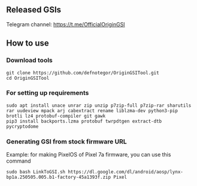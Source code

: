 ## Released GSIs
Telegram channel: https://t.me/OfficialOriginGSI

## How to use

### Download tools
```
git clone https://github.com/defnotegor/OriginGSITool.git
cd OriginGSITool
```

### For setting up requirements
```
sudo apt install unace unrar zip unzip p7zip-full p7zip-rar sharutils rar uudeview mpack arj cabextract rename liblzma-dev python3-pip brotli lz4 protobuf-compiler git gawk
pip3 install backports.lzma protobuf twrpdtgen extract-dtb pycryptodome
```

### Generating GSI from stock firmware URL
Example: for making PixelOS of Pixel 7a firmware, you can use this command
```
sudo bash LinkToGSI.sh https://dl.google.com/dl/android/aosp/lynx-bp1a.250505.005.b1-factory-45a1393f.zip Pixel
```
